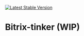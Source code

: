 [![Latest Stable Version](https://poser.pugx.org/arrilot/bitrix-tinker/v/stable.svg)](https://packagist.org/packages/arrilot/bitrix-tinker/)

# Bitrix-tinker (WIP)